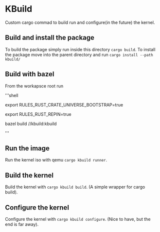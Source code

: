 # KBuild

Custom cargo commad to build run and configure(in the future) the kernel.

## Build and install the package

To build the package simply run inside this directory ```cargo build```.
To install the package move into the parent directory and run ```cargo install --path kbuild/```

## Build with bazel

From the workapsce root run

'''shell

export RULES_RUST_CRATE_UNIVERSE_BOOTSTRAP=true

export RULES_RUST_REPIN=true

bazel build //kbuild:kbuild

'''

## Run the image

Run the kernel iso with qemu ```cargo kbuild runner```.

## Build the kernel

Build the kernel  with ```cargo kbuild build```. (A simple wrapper for cargo build).

## Configure the kernel

Configure the kernel with ```cargo kbuild configure```. (Nice to have, but the end is far away).
